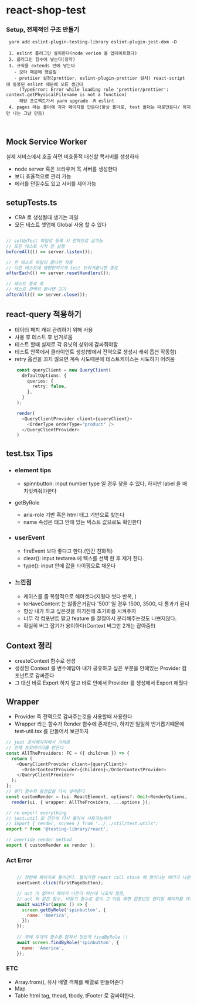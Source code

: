 # react-shop-test

                         
### Setup, 전체적인 구조 만들기

```
 yarn add eslint-plugin-testing-library eslint-plugin-jest-dom -D
 
 1. eslint 플러그인 설치한다(node verion 을 업데이트했다)
 2. 플러그인 함수에 넣는다(장착)
 3. 규칙을 extends 안에 넣는다
   - 오타 때문에 햇갈림
   - pretiier 설정(prettier, eslint-plugin-prettier 설치) react-script 에 동봉된 eslint 때문에 오류 생긴다
     (TypeError: Error while loading rule 'prettier/prettier': context.getPhysicalFilename is not a function)
     해당 프로젝트가서 yarn upgrade -R eslint 
 4. pages 라는 폴더에 각자 페이지를 만든다(항상 폴더로, test 폴더는 따로만든다/ 하지만 나는 그냥 만듬)   
 
 
```

## Mock Service Worker
실제 서비스에서 호출 하면 비효울적
대신할 목서버를 생성하자
- node server 혹은 브라우저 목 서버를 생성한다
- 보다 효율적으로 관리 가능
- 에러를 던질수도 있고 서버를 제어가능

## setupTests.ts

- CRA 로 생성될때 생기는 파일
- 모든 테스트 셋업에 Global 사용 할 수 있다
```typescript

// setUpTest 파일로 등록 시 전역으로 삽가능
// 모든 테스트 시작 전 실행 
beforeAll(() => server.listen());

// 한 테스트 파일이 끝나면 작동
// 다른 테스트에 영향안끼치게 test 단위가끝나면 종료
afterEach(() => server.resetHandlers());

// 테스트 종료 후
// 테스트 완벽히 끝나면 끄기
afterAll(() => server.close());

```

## react-query 적용하기

- 데이터 패치 캐쉬 관리하기 위해 사용
- 사용 후 테스트 후 번거로움
- 테스트 할때 실제로 각 유닛의 상위에 감싸줘야함
- 테스트 안쪽에서 클라이언트 생성(밖에서 전역으로 생성시 캐쉬 옵션 작동함)
- retry 옵션을 끄지 않으면 계속 시도때문에 테스트케이스는 시도하기 어려움
~~~typescript jsx
    const queryClient = new QueryClient(
      defaultOptions: {
        queries: {
          retry: false,
        },
      }
    );

    render(
      <QueryClientProvider client={queryClient}>
        <OrderType orderType="product" />
      </QueryClientProvider>  
    )
~~~

## test.tsx Tips  
                
 - ### element tips
   - spinnbutton: input number type 일 경우 찾을 수 있다, 하지만 label 을 매치잇켜줘야한다
       
 - getByRole 
   - aria-role 기반 혹은 html 태그 기반으로 찾는다
   - name 속성은 태그 안에 있는 텍스트 값으로도 확인한다

 - ### userEvent
   - fireEvent 보다 좋다고 한다.(인간 친화적)
   - clear(): input textarea 에 텍스를 선택 한 후 제거 한다.
   - type(): input 안에 값을 타이핑으로 채운다
 - ### 느낀점
   - 케이스를 좀 복합적으로 해야겟다(지웟다 썻다 반복, )
   - toHaveContent 는 않좋은거같다 '500' 일 경우 1500, 3500, 다 통과가 된다
   - 항상 내가 하고 싶은것을 하기전에 초기화를 시켜주자
   - 너무 각 컴포넌트 말고 feature 를 잘잡아서 분리해주는것도 나쁘지않다. 
   - 확실히 버그 잡기가 용이하다(Context 버그만 2개는 잡아줌!!)
                                 
## Context 정리

 - createContext 함수로 생성 
 - 생성된 Context 를 변수에담아 내가 공유하고 싶은 부분을 안에있는 Provider 컴포넌트로 감싸준다
 - 그 대신 바로 Export 하지 말고 바로 안에서 Provider 를 생성해서 Export 해줬다

## Wrapper

 - Provider 즉 전역으로 감싸주는것을 사용할때 사용한다
 - Wrapper 라는 함수가 Render 함수에 존재한다, 하지만 일일히 번거롭기때문에 test-util.tsx 를 만들어서 보관하자
 
~~~typescript jsx
// jest 공식페이지에서 가져옴
// 전체 프로바이더를 만든다
const AllTheProviders: FC = ({ children }) => {
  return (
    <QueryClientProvider client={queryClient}>
      <OrderContextProvider>{children}</OrderContextProvider>
    </QueryClientProvider>
  );
};
// 렌더 함수와 옴션값을 다시 넣어준다
const customRender = (ui: ReactElement, options?: Omit<RenderOptions, 'wrapper'>) =>
  render(ui, { wrapper: AllTheProviders, ...options });

// re-export everything
// test.util 로 간단히 다시 불러서 사용가능하다
// import { render, screen } from '../../util/test.utils';
export * from '@testing-library/react';

// override render method
export { customRender as render };

~~~

### Act Error
~~~javascript

    // 첫번째 페이지로 들어간다. 들어가면 react call stack 에 벗어나는 에러가 나온다
    userEvent.click(firstPageButton);

    // act 가 없어서 에러가 나온다 하는데 나오지 않음, 
    // act 와 같은 함수, 비동기 함수로 같이 그 다음 화면 컴포넌트 렌디링 페이지를 대기를 시킨다   
    await waitFor(async () => {
      screen.getByRole('spinbutton', {
        name: 'America',
      });
    });
		
	// 위에 두개의 함수를 합쳐서 만든게 findByRole !!
    await screen.findByRole('spinbutton', {
      name: 'America',
    });

~~~

### ETC
  - Array.from(), 유사 배열 객체를 배열로 만들어준다
  - Map 
  - Table html tag, thead, tbody, tFooter 로 감싸야한다.

